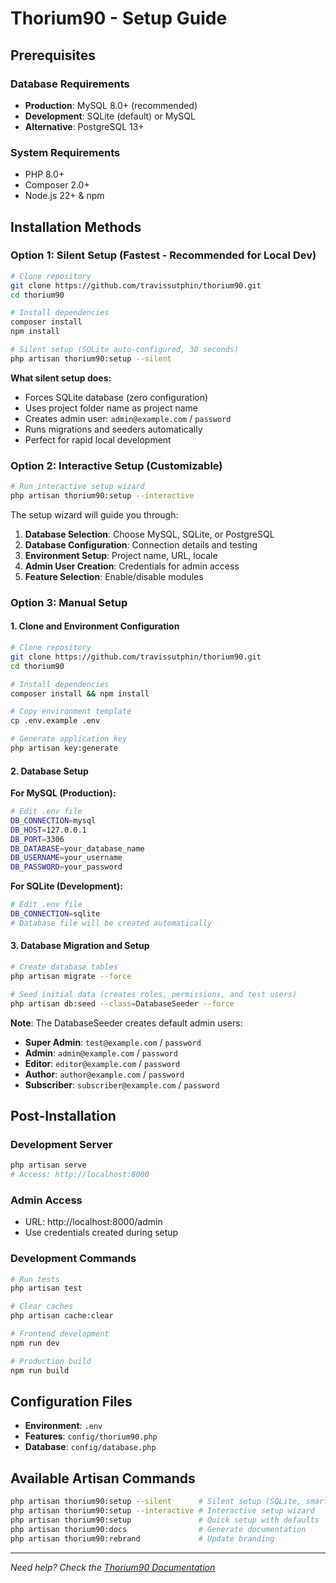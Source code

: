 # Thorium90 - Setup Guide

## Prerequisites

### Database Requirements
- **Production**: MySQL 8.0+ (recommended)
- **Development**: SQLite (default) or MySQL
- **Alternative**: PostgreSQL 13+

### System Requirements
- PHP 8.0+
- Composer 2.0+
- Node.js 22+ & npm

## Installation Methods

### Option 1: Silent Setup (Fastest - Recommended for Local Dev)
```bash
# Clone repository
git clone https://github.com/travissutphin/thorium90.git
cd thorium90

# Install dependencies
composer install
npm install

# Silent setup (SQLite auto-configured, 30 seconds)
php artisan thorium90:setup --silent
```

**What silent setup does:**
- Forces SQLite database (zero configuration)
- Uses project folder name as project name
- Creates admin user: `admin@example.com` / `password`
- Runs migrations and seeders automatically
- Perfect for rapid local development

### Option 2: Interactive Setup (Customizable)
```bash
# Run interactive setup wizard
php artisan thorium90:setup --interactive
```

The setup wizard will guide you through:
1. **Database Selection**: Choose MySQL, SQLite, or PostgreSQL
2. **Database Configuration**: Connection details and testing
3. **Environment Setup**: Project name, URL, locale
4. **Admin User Creation**: Credentials for admin access
5. **Feature Selection**: Enable/disable modules

### Option 3: Manual Setup

#### 1. Clone and Environment Configuration
```bash
# Clone repository
git clone https://github.com/travissutphin/thorium90.git
cd thorium90

# Install dependencies
composer install && npm install

# Copy environment template
cp .env.example .env

# Generate application key
php artisan key:generate
```

#### 2. Database Setup

**For MySQL (Production):**
```bash
# Edit .env file
DB_CONNECTION=mysql
DB_HOST=127.0.0.1
DB_PORT=3306
DB_DATABASE=your_database_name
DB_USERNAME=your_username
DB_PASSWORD=your_password
```

**For SQLite (Development):**
```bash
# Edit .env file
DB_CONNECTION=sqlite
# Database file will be created automatically
```

#### 3. Database Migration and Setup
```bash
# Create database tables
php artisan migrate --force

# Seed initial data (creates roles, permissions, and test users)
php artisan db:seed --class=DatabaseSeeder --force
```

**Note**: The DatabaseSeeder creates default admin users:
- **Super Admin**: `test@example.com` / `password`
- **Admin**: `admin@example.com` / `password`
- **Editor**: `editor@example.com` / `password`
- **Author**: `author@example.com` / `password`
- **Subscriber**: `subscriber@example.com` / `password`

## Post-Installation

### Development Server
```bash
php artisan serve
# Access: http://localhost:8000
```

### Admin Access
- URL: http://localhost:8000/admin
- Use credentials created during setup

### Development Commands
```bash
# Run tests
php artisan test

# Clear caches
php artisan cache:clear

# Frontend development
npm run dev

# Production build
npm run build
```

## Configuration Files

- **Environment**: `.env`
- **Features**: `config/thorium90.php`
- **Database**: `config/database.php`

## Available Artisan Commands

```bash
php artisan thorium90:setup --silent      # Silent setup (SQLite, smart defaults)
php artisan thorium90:setup --interactive # Interactive setup wizard
php artisan thorium90:setup               # Quick setup with defaults
php artisan thorium90:docs                # Generate documentation
php artisan thorium90:rebrand             # Update branding
```

---
*Need help? Check the [Thorium90 Documentation](https://thorium90.com/docs)*
